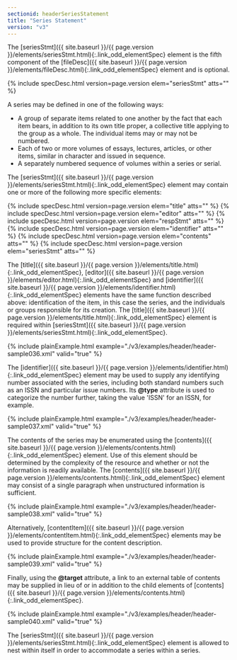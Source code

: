 ```yaml
---
sectionid: headerSeriesStatement
title: "Series Statement"
version: "v3"
---
```




The [seriesStmt]({{ site.baseurl }}/{{ page.version }}/elements/seriesStmt.html){:.link_odd_elementSpec} element is the fifth component of the [fileDesc]({{ site.baseurl }}/{{ page.version }}/elements/fileDesc.html){:.link_odd_elementSpec} element and is optional.



{% include specDesc.html version=page.version elem="seriesStmt" atts="" %}



A series may be defined in one of the following ways:


- A group of separate items related to one another by the fact that each item bears,
in
addition to its own title proper, a collective title applying to the group as a whole.
The
individual items may or may not be numbered.
- Each of two or more volumes of essays, lectures, articles, or other items, similar
in
character and issued in sequence.
- A separately numbered sequence of volumes within a series or serial.

The [seriesStmt]({{ site.baseurl }}/{{ page.version }}/elements/seriesStmt.html){:.link_odd_elementSpec} element may contain one or more of the following more
specific elements:



{% include specDesc.html version=page.version elem="title" atts="" %}
{% include specDesc.html version=page.version elem="editor" atts="" %}
{% include specDesc.html version=page.version elem="respStmt" atts="" %}
{% include specDesc.html version=page.version elem="identifier" atts="" %}
{% include specDesc.html version=page.version elem="contents" atts="" %}
{% include specDesc.html version=page.version elem="seriesStmt" atts="" %}



The [title]({{ site.baseurl }}/{{ page.version }}/elements/title.html){:.link_odd_elementSpec}, [editor]({{ site.baseurl }}/{{ page.version }}/elements/editor.html){:.link_odd_elementSpec} and [identifier]({{ site.baseurl }}/{{ page.version }}/elements/identifier.html){:.link_odd_elementSpec} elements have the same function described above: identification of the
item, in this case the series, and the individuals or groups responsible for its creation.
The [title]({{ site.baseurl }}/{{ page.version }}/elements/title.html){:.link_odd_elementSpec} element is required within [seriesStmt]({{ site.baseurl }}/{{ page.version }}/elements/seriesStmt.html){:.link_odd_elementSpec}.

{% include plainExample.html example="./v3/examples/header/header-sample036.xml" valid="true" %}

The [identifier]({{ site.baseurl }}/{{ page.version }}/elements/identifier.html){:.link_odd_elementSpec} element may be used to supply any identifying number
associated with the series, including both standard numbers such as an ISSN and particular
issue numbers. Its **@type** attribute is used to categorize the number further,
taking the value 'ISSN' for an ISSN, for example.

{% include plainExample.html example="./v3/examples/header/header-sample037.xml" valid="true" %}

The contents of the series may be enumerated using the [contents]({{ site.baseurl }}/{{ page.version }}/elements/contents.html){:.link_odd_elementSpec}
element. Use of this element should be determined by the complexity of the resource
and
whether or not the information is readily available. The [contents]({{ site.baseurl }}/{{ page.version }}/elements/contents.html){:.link_odd_elementSpec}
element may consist of a single paragraph when unstructured information is sufficient.

{% include plainExample.html example="./v3/examples/header/header-sample038.xml" valid="true" %}

Alternatively, [contentItem]({{ site.baseurl }}/{{ page.version }}/elements/contentItem.html){:.link_odd_elementSpec} elements may be used to provide structure
for the content description.

{% include plainExample.html example="./v3/examples/header/header-sample039.xml" valid="true" %}

Finally, using the **@target** attribute, a link to an external table of contents may
be supplied in lieu of or in addition to the child elements of [contents]({{ site.baseurl }}/{{ page.version }}/elements/contents.html){:.link_odd_elementSpec}.

{% include plainExample.html example="./v3/examples/header/header-sample040.xml" valid="true" %}

The [seriesStmt]({{ site.baseurl }}/{{ page.version }}/elements/seriesStmt.html){:.link_odd_elementSpec} element is allowed to nest within itself in order to
accommodate a series within a series.


